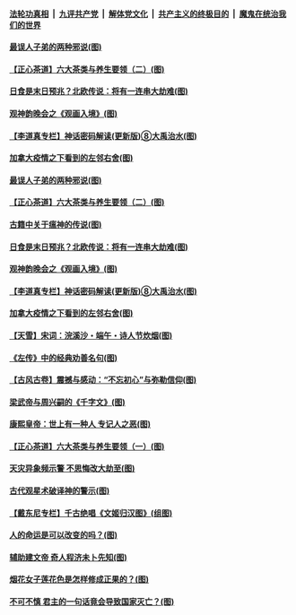 

####  [法轮功真相](../../../../basic/blob/master/README.md?t=06241131) &nbsp;|&nbsp; [九评共产党](../../../../9ping.md/blob/master/README.md?t=06241131) &nbsp;|&nbsp; [解体党文化](../../../../jtdwh.md/blob/master/README.md?t=06241131)  &nbsp;|&nbsp; [共产主义的终极目的](../../../../gczydzjmd.md/blob/master/README.md?t=06241131) &nbsp;|&nbsp; [魔鬼在统治我们的世界](../../../../mgztzwmdsj.md/blob/master/README.md?t=06241131) 

#### [最误人子弟的两种邪说(图)](../pages/p7/937431.md?t=06241131) 

#### [【正心茶道】六大茶类与养生要领（二）(图)](../pages/p7/936912.md?t=06241131) 

#### [日食是末日预兆？北欧传说：将有一连串大劫难(图)](../pages/p7/936700.md?t=06241131) 

#### [观神韵晚会之《观画入境》(图)](../pages/p7/935454.md?t=06241131) 

#### [【李道真专栏】神话密码解读(更新版)⑧大禹治水(图)](../pages/p7/937066.md?t=06241131) 

#### [加拿大疫情之下看到的左邻右舍(图)](../pages/p7/937068.md?t=06241131) 

#### [最误人子弟的两种邪说(图)](../pages/p7/937431.md?t=06241131) 

#### [【正心茶道】六大茶类与养生要领（二）(图)](../pages/p7/936912.md?t=06241131) 

#### [古籍中关于瘟神的传说(图)](../pages/p7/937430.md?t=06241131) 

#### [日食是末日预兆？北欧传说：将有一连串大劫难(图)](../pages/p7/936700.md?t=06241131) 

#### [观神韵晚会之《观画入境》(图)](../pages/p7/935454.md?t=06241131) 

#### [【李道真专栏】神话密码解读(更新版)⑧大禹治水(图)](../pages/p7/937066.md?t=06241131) 

#### [加拿大疫情之下看到的左邻右舍(图)](../pages/p7/937068.md?t=06241131) 

#### [【天雪】宋词：浣溪沙・端午・诗人节炊烟(图)](../pages/p7/937130.md?t=06241131) 

#### [《左传》中的经典劝善名句(图)](../pages/p7/936916.md?t=06241131) 

#### [【古风古卷】震撼与感动：“不忘初心”与弥勒信仰(图)](../pages/p7/937137.md?t=06241131) 

#### [梁武帝与周兴嗣的《千字文》(图)](../pages/p7/936914.md?t=06241131) 

#### [康熙皇帝：世上有一种人 专记人之恶(图)](../pages/p7/937141.md?t=06241131) 

#### [【正心茶道】六大茶类与养生要领（一）(图)](../pages/p7/936910.md?t=06241131) 

#### [天灾异象频示警 不思悔改大劫至(图)](../pages/p7/937076.md?t=06241131) 

#### [古代观星术破译神的警示(图)](../pages/p7/936938.md?t=06241131) 

#### [【戴东尼专栏】千古绝唱《文姬归汉图》(组图)](../pages/p7/933598.md?t=06241131) 

#### [人的命运是可以改变的吗？(图)](../pages/p7/936633.md?t=06241131) 

#### [辅助建文帝 奇人程济未卜先知(图)](../pages/p7/936751.md?t=06241131) 

#### [烟花女子莲花色是怎样修成正果的？(图)](../pages/p7/936627.md?t=06241131) 

#### [不可不慎 君主的一句话竟会导致国家灭亡？(图)](../pages/p7/936921.md?t=06241131) 

